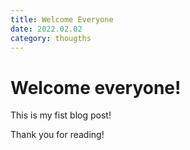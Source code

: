 ```yaml
---
title: Welcome Everyone
date: 2022.02.02
category: thougths
---
```


# Welcome everyone!

This is my fist blog post!

Thank you for reading!